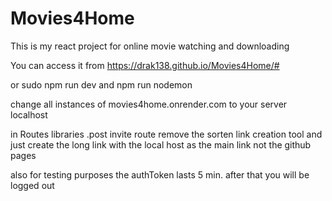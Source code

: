 # Movies4Home
This is my react project for online movie watching and downloading

You can access it from https://drak138.github.io/Movies4Home/#

or sudo npm run dev and npm run nodemon 

change all instances of movies4home.onrender.com to your server localhost 

in Routes libraries .post invite route remove the sorten link creation tool and just create the long link with the local host as the main link not the github pages

also for testing purposes the authToken lasts 5 min. after that you will be logged out
